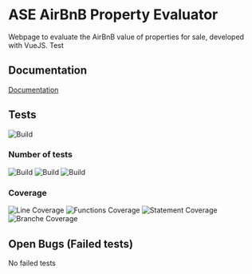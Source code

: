 # ASE AirBnB Property Evaluator

Webpage to evaluate the AirBnB value of properties for sale, developed with VueJS. Test

## Documentation

[Documentation](https://github.com/johannschwabe/ASEv3/wiki)

## Tests

![Build](https://img.shields.io/badge/Tests-Successfull-brightgreen)

### Number of tests
![Build](https://img.shields.io/badge/Total-2-lightgrey)
![Build](https://img.shields.io/badge/Failing-0-red)
![Build](https://img.shields.io/badge/Passing-2-brightgreen)

### Coverage

![Line Coverage](https://img.shields.io/badge/LineCoverage-12.71-orange)
![Functions Coverage](https://img.shields.io/badge/FunctionsCoverage-8.4-orange)
![Statement Coverage](https://img.shields.io/badge/StatementCoverage-13.08-orange)
![Branche Coverage](https://img.shields.io/badge/BranchCoverage-17.74-orange)

## Open Bugs (Failed tests)

No failed tests
